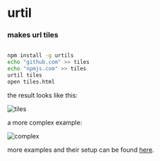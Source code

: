 # urtil
### makes url tiles

```sh

npm install -g urtils
echo "github.com" >> tiles
echo "npmjs.com" >> tiles
urtil tiles
open tiles.html

```

the result looks like this:

![tiles](http://monsterkodi.github.io/urtil/img/tiles.png)

a more complex example:

![complex](http://monsterkodi.github.io/urtil/img/complex.png)

more examples and their setup can be found [here](http://monsterkodi.github.io/urtil).
